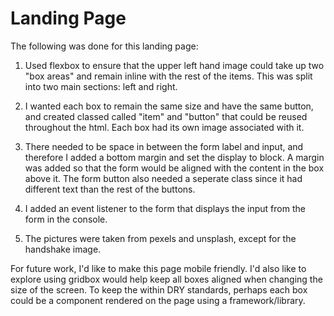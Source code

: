 # Landing Page

The following was done for this landing page:

1. Used flexbox to ensure that the upper left hand image could take up two "box areas" and remain inline with the rest of the items. This was split into two main sections: left and right.

2. I wanted each box to remain the same size and have the same button, and created classed called "item" and "button" that could be reused throughout the html. Each box had its own image associated with it.

3. There needed to be space in between the form label and input, and therefore I added a bottom margin and set the display to block. A margin was added so that the form would be aligned with the content in the box above it. The form button also needed a seperate class since it had different text than the rest of the buttons.

4. I added an event listener to the form that displays the input from the form in the console.

5. The pictures were taken from pexels and unsplash, except for the handshake image.

For future work, I'd like to make this page mobile friendly. I'd also like to explore using gridbox would help keep all boxes aligned when changing the size of the screen. To keep the within DRY standards, perhaps each box could be a component rendered on the page using a framework/library. 
